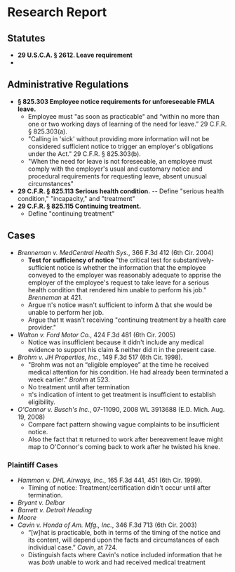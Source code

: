 # Research Report #

## Statutes

* **29 U.S.C.A. § 2612. Leave requirement**
* 

## Administrative Regulations ##

* **§ 825.303 Employee notice requirements for unforeseeable FMLA leave.**
	* Employee must "as soon as practicable" and “within no more than one or two working days of learning of the need for leave.” 29 C.F.R. § 825.303(a).
	* "Calling in 'sick' without providing more information will not be considered sufficient notice to trigger an employer's obligations under the Act." 29 C.F.R. § 825.303(b).
	* "When the need for leave is not foreseeable, an employee must comply with the employer's usual and customary notice and procedural requirements for requesting leave, absent unusual circumstances"
* **29 C.F.R. § 825.113 Serious health condition.** -- Define "serious health condition," "incapacity," and "treatment"
* **29 C.F.R. § 825.115 Continuing treatment.**
	* Define "continuing treatment"


## Cases ##

* *Brenneman v. MedCentral Health Sys.*, 366 F.3d 412 (6th Cir. 2004) 
	* **Test for sufficiency of notice** "the critical test for substantively-sufficient notice is whether the information that the employee conveyed to the employer was reasonably adequate to apprise the employer of the employee's request to take leave for a serious health condition that rendered him unable to perform his job." *Brenneman* at 421.
	* Argue π's notice wasn't sufficient to inform ∆ that she would be unable to perform her job.
	* Argue that π wasn't receiving "continuing treatment by a health care provider."
* *Walton v. Ford Motor Co.*, 424 F.3d 481 (6th Cir. 2005)
	* Notice was insufficient because it didn't include any medical evidence to support his claim & neither did π in the present case.
* *Brohm v. JH Properties, Inc.*, 149 F.3d 517 (6th Cir. 1998). 
	* "Brohm was not an “eligible employee” at the time he received medical attention for his condition. He had already been terminated a week earlier." *Brohm* at 523.
	* No treatment until after termination
	* π's indication of intent to get treatment is insufficient to establish eligibility.
* *O'Connor v. Busch's Inc.*, 07-11090, 2008 WL 3913688 (E.D. Mich. Aug. 19, 2008)
	* Compare fact pattern showing vague complaints to be insufficient notice.
	* Also the fact that π returned to work after bereavement leave might map to O'Connor's coming back to work after he twisted his knee.

### Plaintiff Cases

* *Hammon v. DHL Airways, Inc.*, 165 F.3d 441, 451 (6th Cir. 1999).
	* Timing of notice: Treatment/certification didn't occur until after termination.
* *Bryant v. Delbar*
* *Barrett v. Detroit Heading*
* *Moore*
* *Cavin v. Honda of Am. Mfg., Inc.*, 346 F.3d 713 (6th Cir. 2003)
	* “[w]hat is practicable, both in terms of the timing of the notice and its content, will depend upon the facts and circumstances of each individual case.” *Cavin*, at 724.
	* Distinguish facts where Cavin's notice included information that he was *both* unable to work and had received medical treatment

